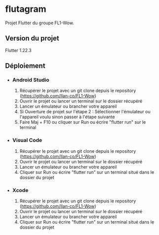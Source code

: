 # flutagram

Projet Flutter du groupe FL1-Wow.

## Version du projet

Flutter 1.22.3

## Déploiement 

- ### Android Studio
  1. Récupérer le projet avec un git clone depuis le repository (https://github.com/Ilan-co/FL1-Wow)
  2. Ouvrir le projet ou lancer un terminal sur le dossier récupéré
  3. Lancer un émulateur ou brancher votre appareil
  4. Si Ouverture de projet sur l'étape 2 : Sélectionner l'émulateur ou l'appareil voulu sinon passer à l'étape suivante
  5. Faire Maj + F10 ou cliquer sur Run ou écrire "flutter run" sur le terminal
  
- ### Visual Code
  1. Récupérer le projet avec un git clone depuis le repository (https://github.com/Ilan-co/FL1-Wow)
  2. Ouvrir le projet ou lancer un terminal sur le dossier récupéré
  3. Lancer un émulateur ou brancher votre appareil
  4. Cliquer sur Run ou écrire "flutter run" sur un terminal situé dans le dossier du projet

- ### Xcode
  1. Récupérer le projet avec un git clone depuis le repository (https://github.com/Ilan-co/FL1-Wow)
  2. Ouvrir le projet ou lancer un terminal sur le dossier récupéré
  3. Lancer un émulateur ou brancher votre appareil
  4. Cliquer sur Run ou écrire "flutter run" sur un terminal situé dans le dossier du projet